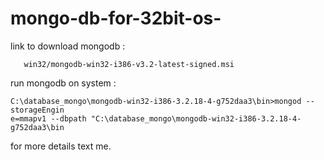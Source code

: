 # mongo-db-for-32bit-os-

link to download mongodb :

       win32/mongodb-win32-i386-v3.2-latest-signed.msi

run mongodb on system  :

    C:\database_mongo\mongodb-win32-i386-3.2.18-4-g752daa3\bin>mongod --storageEngin
    e=mmapv1 --dbpath "C:\database_mongo\mongodb-win32-i386-3.2.18-4-g752daa3\bin

for more details text me. 
